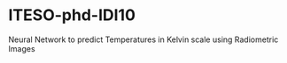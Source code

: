 # ITESO-phd-IDI10
Neural Network  to predict Temperatures in Kelvin scale using Radiometric Images 
